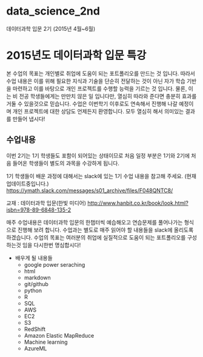 # data_science_2nd
데이터과학 입문 2기 (2015년 4월~6월)

2015년도 데이터과학 입문 특강
===================

본 수업의 목표는 개인별로 취업에 도움이 되는 포트폴리오를 만드는 것 입니다. 따라서 수업 내용은 이를 위해 필요한 지식과 기술을 단순히 전달하는 것이 아닌 자가 학습 기반을 마련하고 이를 바탕으로 개인 프로젝트를 수행할 능력을 기르는 것 입니다. 물론, 이는 비 전공 학생들에게는 만만치 않은 일 입니다만, 열심히 따라와 준다면 충분히 효과를 거둘 수 있을것으로 믿습니다. 수업은 이번학기 이후로도 연속해서 진행해 나갈 예정이며 개인 프로젝트에 대한 상담도 언제든지 환영합니다. 모두 열심히 해서 의미있는 결과를 만들어 냅시다!



수업내용
-------------

이번 2기는 1기 학생들도 포함이 되어있는 상태이므로 처음 일정 부분은 1기와 2기에 처음 들어온 학생들이 별도의 과목을 수강하게 됩니다.

1기 학생들이 배운 과정에 대해서는 slack에 있는 1기 수업 내용을 참고해 주세요.
(현재 업데이트중입니다.)
https://ymath.slack.com/messages/s01_archive/files/F048QNTC8/

교재 : 데이터과학 입문(한빛 미디어)
http://www.hanbit.co.kr/book/look.html?isbn=978-89-6848-135-2

매주 수업내용은 데이터과학 입문의 한챕터씩 예습해오고 연습문제를 풀어나가는 형식으로 진행해 보려 합니다. 
수업과는 별도로 매주 읽어야 할 내용들을 slack에 올리도록 하겠습니다. 수업의 목표는 여러분의 취업에 실질적으로 도움이 되는 포트폴리오를 구성하는것 임을 다시한번 명심합시다!

 - 배우게 될 내용들 
	 - google power seraching
     - html
     - markdown
     - git/github
     - python
     - R
     - SQL
     - AWS
	- EC2
	- S3
	- RedShift
	- Amazon Elastic MapReduce
     - Machine learning
	- AzureML

